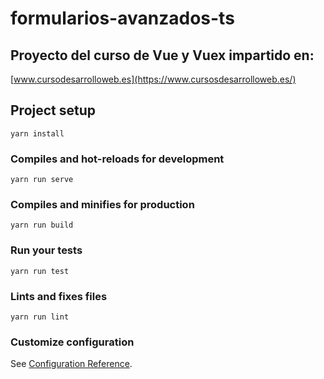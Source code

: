 # formularios-avanzados-ts

## Proyecto del curso de Vue y Vuex impartido en:

[www.cursodesarrolloweb.es](https://www.cursosdesarrolloweb.es/)

## Project setup

```
yarn install
```

### Compiles and hot-reloads for development

```
yarn run serve
```

### Compiles and minifies for production

```
yarn run build
```

### Run your tests

```
yarn run test
```

### Lints and fixes files

```
yarn run lint
```

### Customize configuration

See [Configuration Reference](https://cli.vuejs.org/config/).
